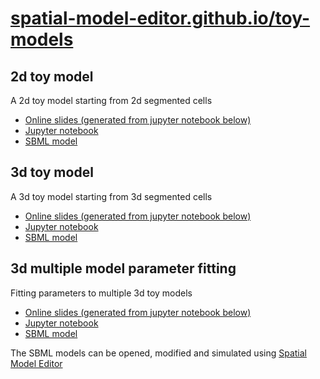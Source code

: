 # [spatial-model-editor.github.io/toy-models](https://spatial-model-editor.github.io/toy-models)

## 2d toy model

A 2d toy model starting from 2d segmented cells

- [Online slides (generated from jupyter notebook below)](https://spatial-model-editor.github.io/toy-models/2d-toy-model.slides.html)
- [Jupyter notebook](https://github.com/spatial-model-editor/toy-models/blob/main/2d-toy-model.ipynb)
- [SBML model](https://spatial-model-editor.github.io/toy-models/2d-toy-model.xml)

## 3d toy model

A 3d toy model starting from 3d segmented cells

- [Online slides (generated from jupyter notebook below)](https://spatial-model-editor.github.io/toy-models/3d-toy-model.slides.html)
- [Jupyter notebook](https://github.com/spatial-model-editor/toy-models/blob/main/3d-toy-model.ipynb)
- [SBML model](https://spatial-model-editor.github.io/toy-models/3d-toy-model.xml)

## 3d multiple model parameter fitting

Fitting parameters to multiple 3d toy models

- [Online slides (generated from jupyter notebook below)](https://spatial-model-editor.github.io/toy-models/multiple-model-parameter-fitting.slides.html)
- [Jupyter notebook](https://github.com/spatial-model-editor/toy-models/blob/main/multiple-model-parameter-fitting.ipynb)
- [SBML model](https://spatial-model-editor.github.io/toy-models/3d-model-parameter-fitting.xml)

The SBML models can be opened, modified and simulated using [Spatial Model Editor](https://spatial-model-editor.github.io/)

